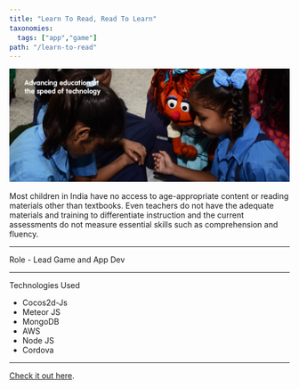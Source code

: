 ```yaml
---
title: "Learn To Read, Read To Learn"
taxonomies:
  tags: ["app","game"]
path: "/learn-to-read"
---
```


<center><img src="/images/readtolearn.jpg"/></center>

Most children in India have no access to age-appropriate content or reading materials other than textbooks. Even teachers do not have the adequate materials and training to differentiate instruction and the current assessments do not measure essential skills such as comprehension and fluency.

---
Role - Lead Game and App Dev

---

Technologies Used

- Cocos2d-Js
- Meteor JS
- MongoDB
- AWS
- Node JS
- Cordova

---

[Check it out here](https://www.sesameworkshopindia.org/what-we-do/learn-read-read-learn).
